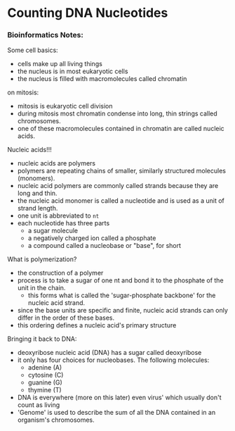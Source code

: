 Counting DNA Nucleotides
========================

### Bioinformatics Notes:

Some cell basics:

 + cells make up all living things
 + the nucleus is in most eukaryotic cells
 + the nucleus is filled with macromolecules called chromatin

on mitosis:

 + mitosis is eukaryotic cell division
 + during mitosis most chromatin condense into long, thin strings called chromosomes.
 + one of these macromolecules contained in chromatin are called nucleic acids.

Nucleic acids!!!

 + nucleic acids are polymers
 + polymers are repeating chains of smaller, similarly structured molecules (monomers).
 + nucleic acid polymers are commonly called strands because they are long and thin.
 + the nucleic acid monomer is called a nucleotide and is used as a unit of strand length.
 + one unit is abbreviated to `nt`
 + each nucleotide has three parts
    - a sugar molecule
    - a negatively charged ion called a phosphate
    - a compound called a nucleobase or "base", for short

What is polymerization?

 + the construction of a polymer
 + process is to take a sugar of one nt and bond it to the phosphate of the unit in the chain.
    - this forms what is called the 'sugar-phosphate backbone' for the nucleic acid strand.
 + since the base units are specific and finite, nucleic acid strands can only differ in the order of these bases.
 + this ordering defines a nucleic acid's primary structure

Bringing it back to DNA:

 + deoxyribose nucleic acid (DNA) has a sugar called deoxyribose
 + it only has four choices for nucleobases. The following molecules:
    - adenine (A)
    - cytosine (C)
    - guanine (G)
    - thymine (T)
 + DNA is everywhere (more on this later) even virus' which usually don't count as living
 + 'Genome' is used to describe the sum of all the DNA contained in an organism's chromosomes.
